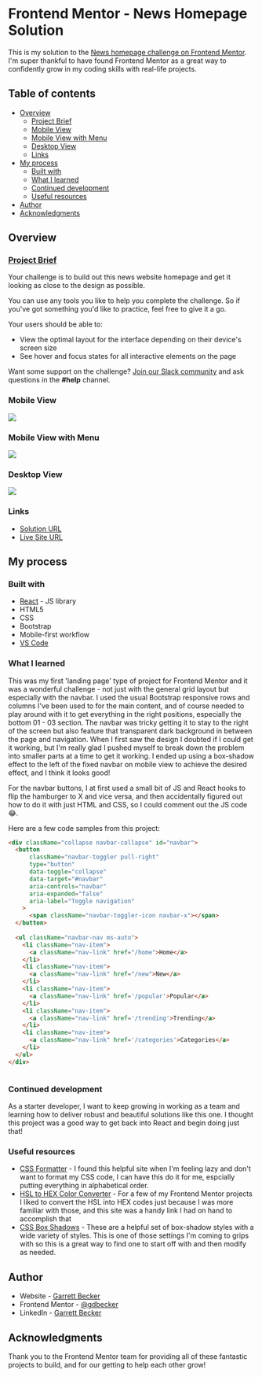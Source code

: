 # Frontend Mentor - News Homepage Solution

This is my solution to the [News homepage challenge on Frontend Mentor](https://www.frontendmentor.io/challenges/news-homepage-H6SWTa1MFl). I'm super thankful to have found Frontend Mentor as a great way to confidently grow in my coding skills with real-life projects. 

## Table of contents

- [Overview](#overview)
  - [Project Brief](#project-brief)
  - [Mobile View](#mobile-view)
  - [Mobile View with Menu](#mobile-view-eith-menu)
  - [Desktop View](#desktop-view)
  - [Links](#links)
- [My process](#my-process)
  - [Built with](#built-with)
  - [What I learned](#what-i-learned)
  - [Continued development](#continued-development)
  - [Useful resources](#useful-resources)
- [Author](#author)
- [Acknowledgments](#acknowledgments)

## Overview

### [Project Brief](./project%20brief/)

Your challenge is to build out this news website homepage and get it looking as close to the design as possible.

You can use any tools you like to help you complete the challenge. So if you've got something you'd like to practice, feel free to give it a go.

Your users should be able to:

- View the optimal layout for the interface depending on their device's screen size
- See hover and focus states for all interactive elements on the page

Want some support on the challenge? [Join our Slack community](https://www.frontendmentor.io/slack) and ask questions in the **#help** channel.

### Mobile View

![](./news-homepage-mobile.jpg)

### Mobile View with Menu

![](./news-homepage-mobile-menu.jpg)

### Desktop View

![](./news-homepage--desktop.jpg)

### Links

- [Solution URL]()
- [Live Site URL](https://news-homepage-gdbecker.netlify.app)

## My process

### Built with

- [React](https://reactjs.org/) - JS library
- HTML5
- CSS
- Bootstrap
- Mobile-first workflow
- [VS Code](https://code.visualstudio.com)

### What I learned

This was my first 'landing page' type of project for Frontend Mentor and it was a wonderful challenge - not just with the general grid layout but especially with the navbar. I used the usual Bootstrap responsive rows and columns I've been used to for the main content, and of course needed to play around with it to get everything in the right positions, especially the bottom 01 - 03 section. The navbar was tricky getting it to stay to the right of the screen but also feature that transparent dark background in between the page and navigation. When I first saw the design I doubted if I could get it working, but I'm really glad I pushed myself to break down the problem into smaller parts at a time to get it working. I ended up using a box-shadow effect to the left of the fixed navbar on mobile view to achieve the desired effect, and I think it looks good!

For the navbar buttons, I at first used a small bit of JS and React hooks to flip the hamburger to X and vice versa, and then accidentally figured out how to do it with just HTML and CSS, so I could comment out the JS code 😂.

Here are a few code samples from this project:

```html
<div className="collapse navbar-collapse" id="navbar">
  <button
      className="navbar-toggler pull-right"
      type="button"
      data-toggle="collapse"
      data-target="#navbar"
      aria-controls="navbar"
      aria-expanded="false"
      aria-label="Toggle navigation"
    >
      <span className="navbar-toggler-icon navbar-x"></span>
  </button>
  
  <ul className="navbar-nav ms-auto">
    <li className="nav-item">
      <a className="nav-link" href="/home">Home</a>
    </li>
    <li className="nav-item">
      <a className="nav-link" href="/new">New</a>
    </li>
    <li className="nav-item">
      <a className="nav-link" href='/popular'>Popular</a>
    </li>
    <li className="nav-item">
      <a className="nav-link" href='/trending'>Trending</a>
    </li>
    <li className="nav-item">
      <a className="nav-link" href='/categories'>Categories</a>
    </li>
  </ul>
</div>
```

```css

```

### Continued development

As a starter developer, I want to keep growing in working as a team and learning how to deliver robust and beautiful solutions like this one. I thought this project was a good way to get back into React and begin doing just that!

### Useful resources

- [CSS Formatter](http://www.lonniebest.com/FormatCSS/) - I found this helpful site when I'm feeling lazy and don't want to format my CSS code, I can have this do it for me, espcially putting everything in alphabetical order.
- [HSL to HEX Color Converter](https://htmlcolors.com/hsl-to-hex) - For a few of my Frontend Mentor projects I liked to convert the HSL into HEX codes just because I was more familiar with those, and this site was a handy link I had on hand to accomplish that
- [CSS Box Shadows](https://getcssscan.com/css-box-shadow-examples) - These are a helpful set of box-shadow styles with a wide variety of styles. This is one of those settings I'm coming to grips with so this is a great way to find one to start off with and then modify as needed.

## Author

- Website - [Garrett Becker]()
- Frontend Mentor - [@gdbecker](https://www.frontendmentor.io/profile/gdbecker)
- LinkedIn - [Garrett Becker](https://www.linkedin.com/in/garrett-becker-923b4a106/)

## Acknowledgments

Thank you to the Frontend Mentor team for providing all of these fantastic projects to build, and for our getting to help each other grow!